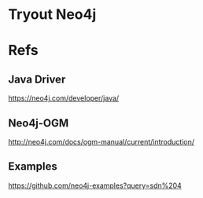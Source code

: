 # Tryout Neo4j

# Refs

## Java Driver
https://neo4j.com/developer/java/

## Neo4j-OGM 
http://neo4j.com/docs/ogm-manual/current/introduction/

## Examples
https://github.com/neo4j-examples?query=sdn%204

